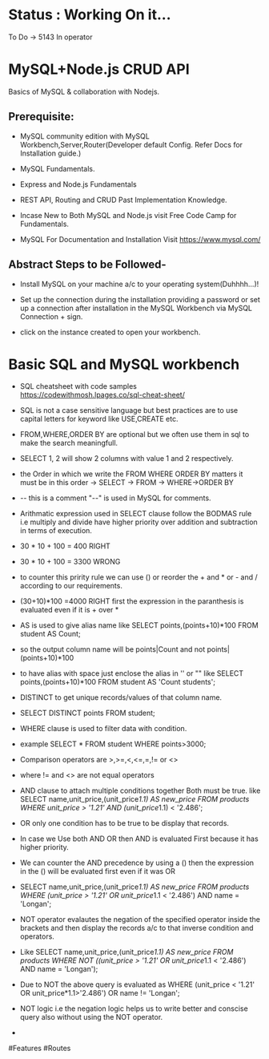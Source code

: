 # Status : Working On it...

To Do ->
5143
In operator



# MySQL+Node.js CRUD API


Basics of MySQL & collaboration with Nodejs.

Prerequisite:
-------------------
* MySQL community edition with MySQL Workbench,Server,Router(Developer default Config. Refer Docs for Installation guide.)

* MySQL Fundamentals.

* Express and Node.js Fundamentals

* REST API, Routing and CRUD Past Implementation Knowledge.

* Incase New to Both MySQL and Node.js visit Free Code Camp for Fundamentals.

* MySQL
For Documentation and Installation Visit https://www.mysql.com/

Abstract Steps to be Followed-
-----------------------
* Install MySQL on your machine a/c to your operating system(Duhhhh...)!

* Set up the connection during the installation providing a password or set up a connection after installation in the MySQL Workbench via MySQL Connection + sign.

* click on the instance created to open your workbench.

# Basic SQL and MySQL workbench

* SQL cheatsheet with code samples https://codewithmosh.lpages.co/sql-cheat-sheet/

* SQL is not a case sensitive language but best practices are to use capital letters for keyword like USE,CREATE etc.

* FROM,WHERE,ORDER BY are optional but we often use them in sql to make the search meaningfull.

* SELECT 1, 2 will show 2 columns with value 1 and 2 respectively.

* the Order in which we write the FROM WHERE ORDER BY matters it must be in this order -> SELECT -> FROM -> WHERE->ORDER BY

* -- this is a comment "--" is used in MySQL for comments.

* Arithmatic expression used in SELECT clause follow the BODMAS rule i.e multiply and divide have higher priority over addition and subtraction in terms of execution.

* 30 * 10 + 100 = 400 RIGHT
* 30 * 10 + 100 = 3300 WRONG

* to counter this pririty rule we can use () or reorder the + and * or - and / according to our requirements.

* (30+10)*100 =4000 RIGHT first the expression in the paranthesis is evaluated even if it is + over *

* AS is used to give alias name like
 SELECT points,(points+10)*100
 FROM student  AS Count;

 * so the output column name will be points|Count  and not points|(points+10)*100

 * to have alias with space just enclose the alias in '' or "" like
 SELECT points,(points+10)*100
 FROM student  AS 'Count students';

* DISTINCT to get unique records/values of that column name.

* SELECT DISTINCT points FROM student;

* WHERE clause is used to filter data with condition.

* example SELECT * FROM student WHERE points>3000;

* Comparison operators are >,>=,<,<=,=,!= or <>

* where != and <> are not equal operators

* AND clause to attach multiple conditions together Both must be true.
like SELECT name,unit_price,(unit_price*1.1)  AS new_price
FROM products WHERE unit_price > '1.21' AND (unit_price*1.1) < '2.486';

* OR only one condition has to be true to be display that records.

* In case we Use both AND OR then AND is evaluated First because it has higher priority.

* We can counter the AND precedence by using a () then the expression in the () will be evaluated first even if it was OR

* SELECT name,unit_price,(unit_price*1.1)  AS new_price
FROM products WHERE
 (unit_price > '1.21' OR unit_price*1.1 < '2.486')
 AND name = 'Longan';

* NOT operator evalautes the negation of the specified operator inside the brackets and then display the records a/c to that inverse condition and operators.

* Like SELECT name,unit_price,(unit_price*1.1)  AS new_price
FROM products WHERE
 NOT ((unit_price > '1.21' OR unit_price*1.1 < '2.486') AND name = 'Longan');

* Due to NOT the above query is evaluated as
WHERE (unit_price < '1.21' OR unit_price*1.1>'2.486') OR
name != 'Longan';

* NOT logic i.e the negation logic helps us to write better and conscise query also without using the NOT operator.

*



#Features
#Routes
